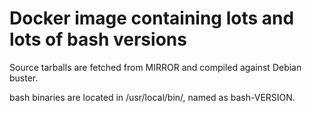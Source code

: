 # Docker image containing lots and lots of bash versions

Source tarballs are fetched from MIRROR and compiled against Debian buster.

bash binaries are located in /usr/local/bin/, named as bash-VERSION.

